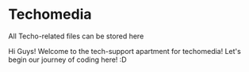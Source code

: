 # Techomedia
All Techo-related files can be stored here


Hi Guys! Welcome to the tech-support apartment for techomedia! Let's begin our journey of coding here! :D
